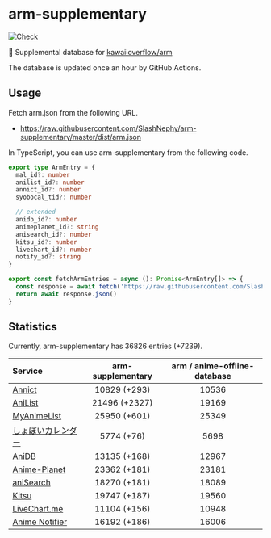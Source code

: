# arm-supplementary

[![Check](https://github.com/SlashNephy/arm-supplementary/actions/workflows/check-node.yml/badge.svg)](https://github.com/SlashNephy/arm-supplementary/actions/workflows/check-node.yml)

💊 Supplemental database for [kawaiioverflow/arm](https://github.com/kawaiioverflow/arm)

The database is updated once an hour by GitHub Actions.

## Usage

Fetch arm.json from the following URL.

- https://raw.githubusercontent.com/SlashNephy/arm-supplementary/master/dist/arm.json

In TypeScript, you can use arm-supplementary from the following code.

```TypeScript
export type ArmEntry = {
  mal_id?: number
  anilist_id?: number
  annict_id?: number
  syobocal_tid?: number

  // extended
  anidb_id?: number
  animeplanet_id?: string
  anisearch_id?: number
  kitsu_id?: number
  livechart_id?: number
  notify_id?: string
}

export const fetchArmEntries = async (): Promise<ArmEntry[]> => {
  const response = await fetch('https://raw.githubusercontent.com/SlashNephy/arm-supplementary/master/dist/arm.json')
  return await response.json()
}
```

## Statistics

Currently, arm-supplementary has 36826 entries (+7239).

| Service                                     | arm-supplementary | arm / anime-offline-database |
| :------------------------------------------ | :---------------: | :--------------------------: |
| [Annict](https://annict.com)                |   10829 (+293)    |            10536             |
| [AniList](https://anilist.co)               |   21496 (+2327)   |            19169             |
| [MyAnimeList](https://myanimelist.net)      |   25950 (+601)    |            25349             |
| [しょぼいカレンダー](https://cal.syoboi.jp) |    5774 (+76)     |             5698             |
| [AniDB](https://anidb.net)                  |   13135 (+168)    |            12967             |
| [Anime-Planet](https://anime-planet.com)    |   23362 (+181)    |            23181             |
| [aniSearch](https://anisearch.com)          |   18270 (+181)    |            18089             |
| [Kitsu](https://kitsu.io)                   |   19747 (+187)    |            19560             |
| [LiveChart.me](https://livechart.me)        |   11104 (+156)    |            10948             |
| [Anime Notifier](https://notify.moe)        |   16192 (+186)    |            16006             |
